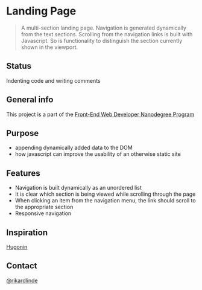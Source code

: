 # Landing Page
> A multi-section landing page. Navigation is generated dynamically from the text sections. Scrolling from the navigation links is built with Javascript. So is functionality to distinguish the section currently shown in the viewport.


## Status
Indenting code and writing comments


## General info
This project is a part of the [Front-End Web Developer Nanodegree Program](https://www.udacity.com/course/front-end-web-developer-nanodegree--nd0011)


## Purpose

* appending dynamically added data to the DOM
* how javascript can improve the usability of an otherwise static site


## Features

* Navigation is built dynamically as an unordered list
* It is clear which section is being viewed while scrolling through the page
* When clicking an item from the navigation menu, the link should scroll to the appropriate section
* Responsive navigation

## Inspiration
[Hugonin](https://github.com/hugonin/landing-page)


## Contact
[@rikardlinde](https://github.com/rikardlinde)
